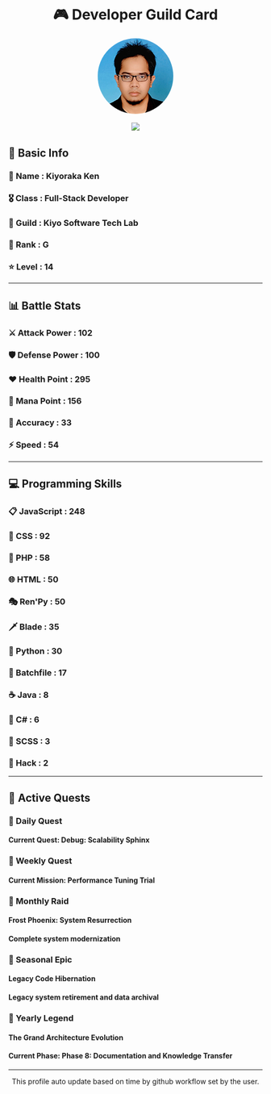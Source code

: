 <div align="center">

# 🎮 Developer Guild Card

<!-- Replace with your profile image -->
<img src="./assets/profile.png" width="150" height="150" style="border-radius: 50%"/>

![](https://komarev.com/ghpvc/?username=Kiyoraka&style=flat)
</div>

##  📌 Basic Info
### 👤 Name : Kiyoraka Ken
### 🎖️ Class : Full-Stack Developer
### 🎪 Guild : Kiyo Software Tech Lab 
### 🔰 Rank : G 
### ⭐ Level : 14

---
## 📊 Battle Stats

### ⚔️ Attack Power  : 102 
### 🛡️ Defense Power : 100 
### ❤️ Health Point  : 295 
### 🔮 Mana Point    : 156 
### 🎯 Accuracy      : 33 
### ⚡ Speed         : 54

---
## 💻 Programming Skills

### 📋 JavaScript : 248
### 🎨 CSS : 92
### 🐘 PHP : 58
### 🌐 HTML : 50
### 🎭 Ren'Py : 50
### 🗡️ Blade : 35
### 🐍 Python : 30
### 📝 Batchfile : 17
### ☕ Java : 8
### 🎯 C# : 6
### 📝 SCSS : 3
### 📝 Hack : 2

---
## 📜 Active Quests

### 🌅 Daily Quest

#### Current Quest: Debug: Scalability Sphinx

### 📅 Weekly Quest
#### Current Mission: Performance Tuning Trial

### 🌙 Monthly Raid
#### Frost Phoenix: System Resurrection
#### Complete system modernization

### 🌠 Seasonal Epic
#### Legacy Code Hibernation
#### Legacy system retirement and data archival

### 👑 Yearly Legend
#### The Grand Architecture Evolution
#### Current Phase: Phase 8: Documentation and Knowledge Transfer

---
<div align="center">
  This profile auto update based on time by github workflow set by the user.
</div>
